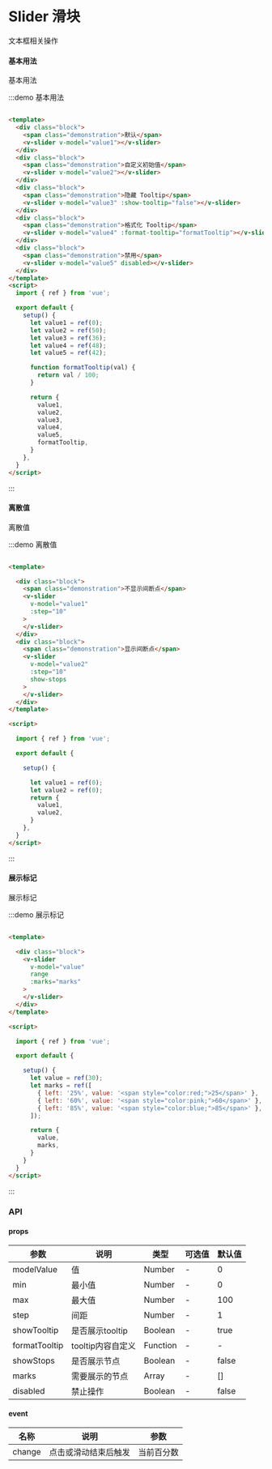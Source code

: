 # Slider 滑块

文本框相关操作

#### 基本用法

基本用法

:::demo 基本用法

```html

<template>
  <div class="block">
    <span class="demonstration">默认</span>
    <v-slider v-model="value1"></v-slider>
  </div>
  <div class="block">
    <span class="demonstration">自定义初始值</span>
    <v-slider v-model="value2"></v-slider>
  </div>
  <div class="block">
    <span class="demonstration">隐藏 Tooltip</span>
    <v-slider v-model="value3" :show-tooltip="false"></v-slider>
  </div>
  <div class="block">
    <span class="demonstration">格式化 Tooltip</span>
    <v-slider v-model="value4" :format-tooltip="formatTooltip"></v-slider>
  </div>
  <div class="block">
    <span class="demonstration">禁用</span>
    <v-slider v-model="value5" disabled></v-slider>
  </div>
</template>
<script>
  import { ref } from 'vue';

  export default {
    setup() {
      let value1 = ref(0);
      let value2 = ref(50);
      let value3 = ref(36);
      let value4 = ref(48);
      let value5 = ref(42);

      function formatTooltip(val) {
        return val / 100;
      }

      return {
        value1,
        value2,
        value3,
        value4,
        value5,
        formatTooltip,
      }
    },
  }
</script>
```

:::

#### 离散值

离散值

:::demo 离散值

```html

<template>

  <div class="block">
    <span class="demonstration">不显示间断点</span>
    <v-slider
      v-model="value1"
      :step="10"
    >
    </v-slider>
  </div>
  <div class="block">
    <span class="demonstration">显示间断点</span>
    <v-slider
      v-model="value2"
      :step="10"
      show-stops
    >
    </v-slider>
  </div>
</template>

<script>

  import { ref } from 'vue';

  export default {

    setup() {

      let value1 = ref(0);
      let value2 = ref(0);
      return {
        value1,
        value2,
      }
    },
  }
</script>

```

:::

#### 展示标记

展示标记

:::demo 展示标记

```html

<template>

  <div class="block">
    <v-slider
      v-model="value"
      range
      :marks="marks"
    >
    </v-slider>
  </div>
</template>

<script>

  import { ref } from 'vue';

  export default {

    setup() {
      let value = ref(30);
      let marks = ref([
        { left: '25%', value: '<span style="color:red;">25</span>' },
        { left: '60%', value: '<span style="color:pink;">60</span>' },
        { left: '85%', value: '<span style="color:blue;">85</span>' },
      ]);

      return {
        value,
        marks,
      }
    }
  }
</script>

```

:::

### API

#### props

| 参数      | 说明          | 类型      | 可选值                           | 默认值  |
|---------- |-------------- |---------- |--------------------------------  |-------- |
| modelValue | 值 | Number | - | 0 |
| min | 最小值 | Number | - | 0 |
| max | 最大值 | Number | - | 100 |
| step | 间距 | Number | - | 1 |
| showTooltip | 是否展示tooltip | Boolean | - | true |
| formatTooltip | tooltip内容自定义 | Function | - | - |
| showStops | 是否展示节点 | Boolean | - | false |
| marks | 需要展示的节点 | Array | - | [] |
| disabled | 禁止操作 | Boolean | - | false |

#### event

| 名称 | 说明 | 参数 |
|---------- |-------- |---------- |
| change | 点击或滑动结束后触发 | 当前百分数 |
